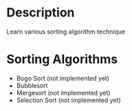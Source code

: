 # Description
Learn various sorting algorithm technique


 
# Sorting Algorithms
- Bogo Sort (not implemented yet)
- Bubblesort
- Mergesort (not implemented yet)
- Selection Sort (not implemented yet)


